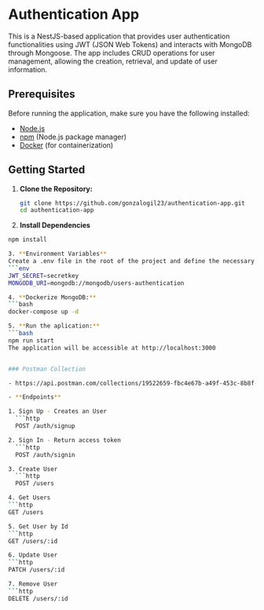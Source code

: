 # Authentication App

This is a NestJS-based application that provides user authentication functionalities using JWT (JSON Web Tokens) and interacts with MongoDB through Mongoose. The app includes CRUD operations for user management, allowing the creation, retrieval, and update of user information.

## Prerequisites

Before running the application, make sure you have the following installed:

- [Node.js](https://nodejs.org/)
- [npm](https://www.npmjs.com/) (Node.js package manager)
- [Docker](https://www.docker.com/) (for containerization)

## Getting Started

1. **Clone the Repository:**

   ```bash
   git clone https://github.com/gonzalogil23/authentication-app.git
   cd authentication-app

   ```

2. **Install Dependencies**

````bash
npm install

3. **Environment Variables**
Create a .env file in the root of the project and define the necessary environment variables. Here it is a sample .env file:
```env
JWT_SECRET=secretkey
MONGODB_URI=mongodb://mongodb/users-authentication

4. **Dockerize MongoDB:**
```bash
docker-compose up -d

5. **Run the aplication:**
```bash
npm run start
The application will be accessible at http://localhost:3000


### Postman Collection

- https://api.postman.com/collections/19522659-fbc4e67b-a49f-453c-8b8f-ce1177e80739?access_key=PMAT-01HFPRS0E1NG94JYM27V77QQJG

- **Endpoints**

1. Sign Up - Creates an User
  ```http
  POST /auth/signup

2. Sign In - Return access token
  ```http
  POST /auth/signin

3. Create User
  ```http
  POST /users

4. Get Users
```http
GET /users

5. Get User by Id
```http
GET /users/:id

6. Update User
```http
PATCH /users/:id

7. Remove User
```http
DELETE /users/:id


````
